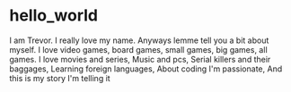 # hello_world
I am Trevor. I really love my name. Anyways lemme tell you a bit about myself. I love video games, board games, small games, big games, all games.
I love movies and series, Music and pcs,
Serial killers and their baggages,
Learning foreign languages,
About coding I'm passionate,
And this is my story I'm telling it 
